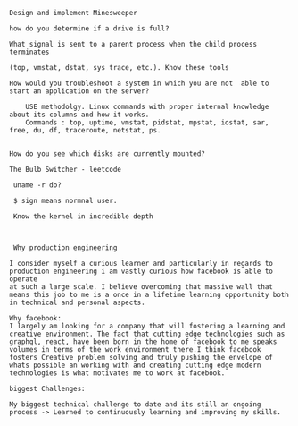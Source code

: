 
    Design and implement Minesweeper

    how do you determine if a drive is full?

    What signal is sent to a parent process when the child process terminates

    (top, vmstat, dstat, sys trace, etc.). Know these tools 

    How would you troubleshoot a system in which you are not  able to start an application on the server?

        USE methodolgy. Linux commands with proper internal knowledge about its columns and how it works.
        Commands : top, uptime, vmstat, pidstat, mpstat, iostat, sar, free, du, df, traceroute, netstat, ps.


    How do you see which disks are currently mounted?

    The Bulb Switcher - leetcode

     uname -r do?

     $ sign means normnal user.

     Know the kernel in incredible depth



     Why production engineering

    I consider myself a curious learner and particularly in regards to production engineering i am vastly curious how facebook is able to operate 
    at such a large scale. I believe overcoming that massive wall that means this job to me is a once in a lifetime learning opportunity both in technical and personal aspects.

    Why facebook:
    I largely am looking for a company that will fostering a learning and creative environment. The fact that cutting edge technologies such as graphql, react, have been born in the home of facebook to me speaks volumes in terms of the work environment there.I think facebook fosters Creative problem solving and truly pushing the envelope of whats possible an working with and creating cutting edge modern technologies is what motivates me to work at facebook. 

    biggest Challenges: 

    My biggest technical challenge to date and its still an ongoing process -> Learned to continuously learning and improving my skills. 
